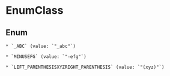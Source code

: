 
# EnumClass

## Enum


    * `_ABC` (value: `"_abc"`)

    * `MINUSEFG` (value: `"-efg"`)

    * `LEFT_PARENTHESISXYZRIGHT_PARENTHESIS` (value: `"(xyz)"`)



